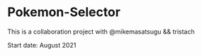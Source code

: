 # Pokemon-Selector

This is a collaboration project with @mikemasatsugu && tristach

Start date: August 2021
